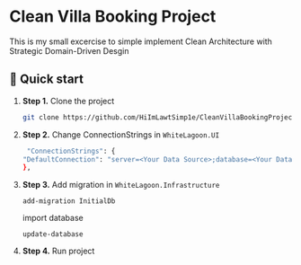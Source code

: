 # Clean Villa Booking Project

This is my small excercise to simple implement Clean Architecture with Strategic Domain-Driven Desgin

## 🚀 Quick start

1.  **Step 1.**
    Clone the project
    ```sh
    git clone https://github.com/HiImLawtSimp1e/CleanVillaBookingProject.git
    ```
1.  **Step 2.**
    Change ConnectionStrings in `WhiteLagoon.UI`
    ```sh
     "ConnectionStrings": {
    "DefaultConnection": "server=<Your Data Source>;database=<Your Database Name>;trusted_connection=true"
    },
    ```
 1. **Step 3.**
    Add migration in `WhiteLagoon.Infrastructure`
    ```
    add-migration InitialDb
    ```
    import database
    ```
    update-database
    ```
1.  **Step 4.**
    Run project
